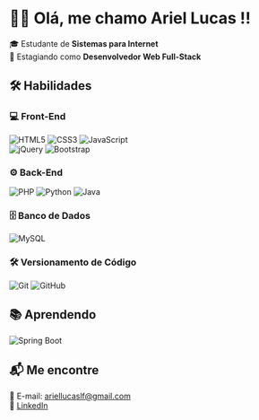 # 👨‍💻 Olá, me chamo Ariel Lucas !!

🎓 Estudante de **Sistemas para Internet**  
🚀 Estagiando como **Desenvolvedor Web Full-Stack**  

## 🛠️ Habilidades  

### 💻 Front-End  
![HTML5](https://img.shields.io/badge/-HTML5-E34F26?style=flat&logo=html5&logoColor=white) 
![CSS3](https://img.shields.io/badge/-CSS3-1572B6?style=flat&logo=css3&logoColor=white) 
![JavaScript](https://img.shields.io/badge/-JavaScript-F7DF1E?style=flat&logo=javascript&logoColor=black)  
![jQuery](https://img.shields.io/badge/-jQuery-0769AD?style=flat&logo=jquery&logoColor=white) 
![Bootstrap](https://img.shields.io/badge/-Bootstrap-7952B3?style=flat&logo=bootstrap&logoColor=white)  

### ⚙️ Back-End  
![PHP](https://img.shields.io/badge/-PHP-777BB4?style=flat&logo=php&logoColor=white) 
![Python](https://img.shields.io/badge/-Python-3776AB?style=flat&logo=python&logoColor=white) 
![Java](https://img.shields.io/badge/-Java-007396?style=flat&logo=java&logoColor=white)  

### 🗄️ Banco de Dados  
![MySQL](https://img.shields.io/badge/-MySQL-4479A1?style=flat&logo=mysql&logoColor=white)  

### 🛠️ Versionamento de Código  
![Git](https://img.shields.io/badge/-Git-F05032?style=flat&logo=git&logoColor=white) 
![GitHub](https://img.shields.io/badge/-GitHub-181717?style=flat&logo=github&logoColor=white)  

## 📚 Aprendendo  
![Spring Boot](https://img.shields.io/badge/-Spring%20Boot-6DB33F?style=flat&logo=spring-boot&logoColor=white)  

## 📬 Me encontre  
📧 E-mail: [ariellucaslf@gmail.com](mailto:ariellucaslf@gmail.com)  
💼 [LinkedIn](www.linkedin.com/in/ariel-lucas-lf09)  
